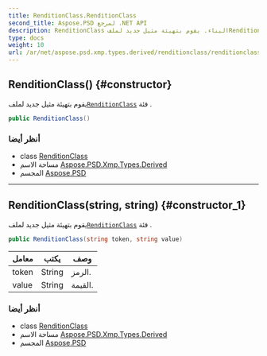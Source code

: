 ```yaml
---
title: RenditionClass.RenditionClass
second_title: Aspose.PSD لمرجع .NET API
description: RenditionClass البناء. يقوم بتهيئة مثيل جديد لملفRenditionClass فئة .
type: docs
weight: 10
url: /ar/net/aspose.psd.xmp.types.derived/renditionclass/renditionclass/
---
```

## RenditionClass() {#constructor}

يقوم بتهيئة مثيل جديد لملف[`RenditionClass`](../) فئة .

```csharp
public RenditionClass()
```

### أنظر أيضا

* class [RenditionClass](../)
* مساحة الاسم [Aspose.PSD.Xmp.Types.Derived](../../renditionclass/)
* المجسم [Aspose.PSD](../../../)

---

## RenditionClass(string, string) {#constructor_1}

يقوم بتهيئة مثيل جديد لملف[`RenditionClass`](../) فئة .

```csharp
public RenditionClass(string token, string value)
```

| معامل | يكتب | وصف |
| --- | --- | --- |
| token | String | الرمز. |
| value | String | القيمة. |

### أنظر أيضا

* class [RenditionClass](../)
* مساحة الاسم [Aspose.PSD.Xmp.Types.Derived](../../renditionclass/)
* المجسم [Aspose.PSD](../../../)


